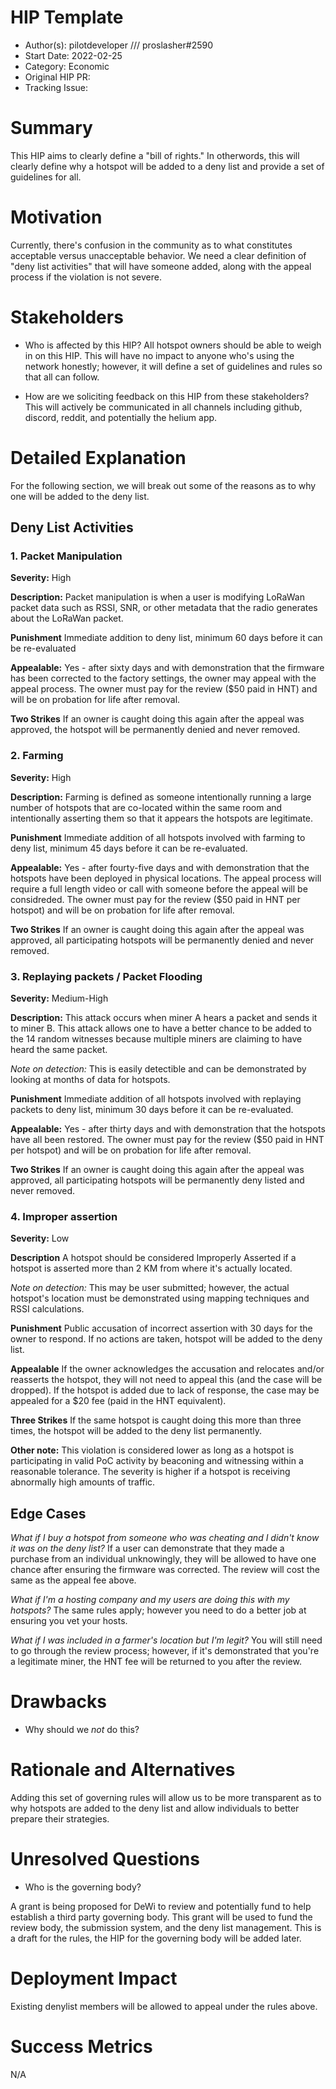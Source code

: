 # HIP Template

- Author(s): pilotdeveloper /// proslasher#2590
- Start Date: 2022-02-25
- Category: Economic
- Original HIP PR: <!-- leave this empty; maintainer will fill in ID of this pull request -->
- Tracking Issue: <!-- leave this empty; maintainer will create a discussion issue -->

# Summary
[summary]: #summary

This HIP aims to clearly define a "bill of rights."  In otherwords, this will clearly define why a hotspot will be added to a deny list and provide a set of guidelines for all.

# Motivation
[motivation]: #motivation

Currently, there's confusion in the community as to what constitutes acceptable versus unacceptable behavior. We need a clear definition of "deny list activities" that will have someone added, along with the appeal process if the violation is not severe.

# Stakeholders
[stakeholders]: #stakeholders

* Who is affected by this HIP?
All hotspot owners should be able to weigh in on this HIP. This will have no impact to anyone who's using the network honestly; however, it will define a set of guidelines and rules so that all can follow.

* How are we soliciting feedback on this HIP from these stakeholders? 
This will actively be communicated in all channels including github, discord, reddit, and potentially the helium app. 

# Detailed Explanation
[detailed-explanation]: #detailed-explanation

For the following section, we will break out some of the reasons as to why one will be added to the deny list. 

## Deny List Activities

### 1. Packet Manipulation

**Severity:** High

**Description:** 
Packet manipulation is when a user is modifying LoRaWan packet data such as RSSI, SNR, or other metadata that the radio generates about the LoRaWan packet. 

**Punishment** Immediate addition to deny list, minimum 60 days before it can be re-evaluated

**Appealable:** Yes - after sixty days and with demonstration that the firmware has been corrected to the factory settings, the owner may appeal with the appeal process. The owner must pay for the review ($50 paid in HNT) and will be on probation for life after removal. 

**Two Strikes** If an owner is caught doing this again after the appeal was approved, the hotspot will be permanently denied and never removed. 


### 2. Farming
**Severity:** High

**Description:** 
Farming is defined as someone intentionally running a large number of hotspots that are co-located within the same room and intentionally asserting them so that it appears the hotspots are legitimate. 

**Punishment** Immediate addition of all hotspots involved with farming to deny list, minimum 45 days before it can be re-evaluated.

**Appealable:** Yes - after fourty-five days and with demonstration that the hotspots have been deployed in physical locations. The appeal process will require a full length video or call with someone before the appeal will be considreded. The owner must pay for the review ($50 paid in HNT per hotspot) and will be on probation for life after removal. 

**Two Strikes** If an owner is caught doing this again after the appeal was approved, all participating hotspots will be permanently denied and never removed. 

### 3. Replaying packets / Packet Flooding
**Severity:** Medium-High

**Description:** 
This attack occurs when miner A hears a packet and sends it to miner B. This attack allows one to have a better chance to be added to the 14 random witnesses because multiple miners are claiming to have heard the same packet. 

*Note on detection:* This is easily detectible and can be demonstrated by looking at months of data for hotspots.

**Punishment** Immediate addition of all hotspots involved with replaying packets to deny list, minimum 30 days before it can be re-evaluated.

**Appealable:** Yes - after thirty days and with demonstration that the hotspots have all been restored. The owner must pay for the review ($50 paid in HNT per hotspot) and will be on probation for life after removal. 

**Two Strikes** If an owner is caught doing this again after the appeal was approved, all participating hotspots will be permanently deny listed and never removed. 


### 4. Improper assertion
**Severity:** Low

**Description** 
A hotspot should be considered Improperly Asserted if a hotspot is asserted more than 2 KM from where it's actually located. 

*Note on detection:* This may be user submitted; however, the actual hotspot's location must be demonstrated using mapping techniques and RSSI calculations. 

**Punishment** Public accusation of incorrect assertion with 30 days for the owner to respond. If no actions are taken, hotspot will be added to the deny list.

**Appealable** If the owner acknowledges the accusation and relocates and/or reasserts the hotspot, they will not need to appeal this (and the case will be dropped). If the hotspot is added due to lack of response, the case may be appealed for a $20 fee (paid in the HNT equivalent). 

**Three Strikes** If the same hotspot is caught doing this more than three times, the hotspot will be added to the deny list permanently.

**Other note:** This violation is considered lower as long as a hotspot is participating in valid PoC activity by beaconing and witnessing within a reasonable tolerance. The severity is higher if a hotspot is receiving abnormally high amounts of traffic. 


## Edge Cases 

*What if I buy a hotspot from someone who was cheating and I didn't know it was on the deny list?* If a user can demonstrate that they made a purchase from an individual unknowingly, they will be allowed to have one chance after ensuring the firmware was corrected. The review will cost the same as the appeal fee above.

*What if I'm a hosting company and my users are doing this with my hotspots?* The same rules apply; however you need to do a better job at ensuring you vet your hosts.

*What if I was included in a farmer's location but I'm legit?* You will still need to go through the review process; however, if it's demonstrated that you're a legitimate miner, the HNT fee will be returned to you after the review. 


# Drawbacks
[drawbacks]: #drawbacks

- Why should we *not* do this?

# Rationale and Alternatives
[alternatives]: #rationale-and-alternatives

Adding this set of governing rules will allow us to be more transparent as to why hotspots are added to the deny list and allow individuals to better prepare their strategies. 

# Unresolved Questions
[unresolved]: #unresolved-questions

- Who is the governing body?

A grant is being proposed for DeWi to review and potentially fund to help establish a third party governing body. This grant will be used to fund the review body, the submission system, and the deny list management. This is a draft for the rules, the HIP for the governing body will be added later. 

# Deployment Impact
[deployment-impact]: #deployment-impact

Existing denylist members will be allowed to appeal under the rules above. 

# Success Metrics
[success-metrics]: #success-metrics

N/A

